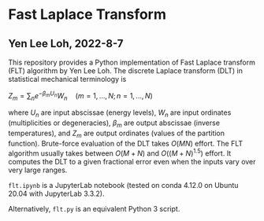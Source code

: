 # Fast Laplace Transform
## Yen Lee Loh, 2022-8-7

This repository provides a Python implementation of Fast Laplace transform (FLT) algorithm by Yen Lee Loh.
The discrete Laplace transform (DLT) in statistical mechanical terminology is

$Z_m = \sum_n e^{-\beta_m U_n} W_n \quad(m=1,\dots,N;n=1,\dots,N)$

where 
$U_n$ are input abscissae (energy levels),
$W_n$ are input ordinates (multiplicities or degeneracies),
$\beta_m$ are output abscissae (inverse temperatures),
and $Z_m$ are output ordinates (values of the partition function).
Brute-force evaluation of the DLT takes $O(MN)$ effort.
The FLT algorithm usually takes between $O(M+N)$ and $O( (M+N)^{1.5} )$ effort.
It computes the DLT to a given fractional error even when the inputs vary over very large ranges.

`flt.ipynb` is a JupyterLab notebook (tested on conda 4.12.0 on Ubuntu 20.04 with JupyterLab 3.3.2).

Alternatively, `flt.py` is an equivalent Python 3 script.
